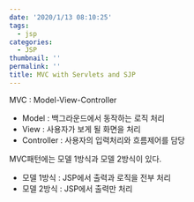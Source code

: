 ```yaml
---
date: '2020/1/13 08:10:25'
tags:
  - jsp
categories:
  - JSP
thumbnail: ''
permalink: ''
title: MVC with Servlets and SJP
---
```


MVC : Model-View-Controller

- Model : 백그라운드에서 동작하는 로직 처리
- View : 사용자가 보게 될 화면을 처리
- Controller : 사용자의 입력처리와 흐름제어를 담당

<!-- more -->

MVC패턴에는 모델 1방식과 모델 2방식이 있다.
- 모델 1방식 : JSP에서 출력과 로직을 전부 처리
- 모델 2방식 : JSP에서 출력만 처리

